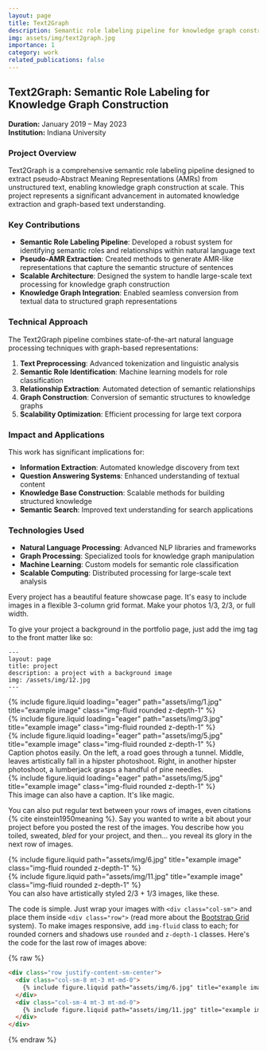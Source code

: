 ```yaml
---
layout: page
title: Text2Graph
description: Semantic role labeling pipeline for knowledge graph construction
img: assets/img/text2graph.jpg
importance: 1
category: work
related_publications: false
---
```


## Text2Graph: Semantic Role Labeling for Knowledge Graph Construction

**Duration:** January 2019 – May 2023  
**Institution:** Indiana University

### Project Overview

Text2Graph is a comprehensive semantic role labeling pipeline designed to extract pseudo-Abstract Meaning Representations (AMRs) from unstructured text, enabling knowledge graph construction at scale. This project represents a significant advancement in automated knowledge extraction and graph-based text understanding.

### Key Contributions

- **Semantic Role Labeling Pipeline**: Developed a robust system for identifying semantic roles and relationships within natural language text
- **Pseudo-AMR Extraction**: Created methods to generate AMR-like representations that capture the semantic structure of sentences
- **Scalable Architecture**: Designed the system to handle large-scale text processing for knowledge graph construction
- **Knowledge Graph Integration**: Enabled seamless conversion from textual data to structured graph representations

### Technical Approach

The Text2Graph pipeline combines state-of-the-art natural language processing techniques with graph-based representations:

1. **Text Preprocessing**: Advanced tokenization and linguistic analysis
2. **Semantic Role Identification**: Machine learning models for role classification
3. **Relationship Extraction**: Automated detection of semantic relationships
4. **Graph Construction**: Conversion of semantic structures to knowledge graphs
5. **Scalability Optimization**: Efficient processing for large text corpora

### Impact and Applications

This work has significant implications for:
- **Information Extraction**: Automated knowledge discovery from text
- **Question Answering Systems**: Enhanced understanding of textual content
- **Knowledge Base Construction**: Scalable methods for building structured knowledge
- **Semantic Search**: Improved text understanding for search applications

### Technologies Used

- **Natural Language Processing**: Advanced NLP libraries and frameworks
- **Graph Processing**: Specialized tools for knowledge graph manipulation
- **Machine Learning**: Custom models for semantic role classification
- **Scalable Computing**: Distributed processing for large-scale text analysis

Every project has a beautiful feature showcase page.
It's easy to include images in a flexible 3-column grid format.
Make your photos 1/3, 2/3, or full width.

To give your project a background in the portfolio page, just add the img tag to the front matter like so:

    ---
    layout: page
    title: project
    description: a project with a background image
    img: /assets/img/12.jpg
    ---

<div class="row">
    <div class="col-sm mt-3 mt-md-0">
        {% include figure.liquid loading="eager" path="assets/img/1.jpg" title="example image" class="img-fluid rounded z-depth-1" %}
    </div>
    <div class="col-sm mt-3 mt-md-0">
        {% include figure.liquid loading="eager" path="assets/img/3.jpg" title="example image" class="img-fluid rounded z-depth-1" %}
    </div>
    <div class="col-sm mt-3 mt-md-0">
        {% include figure.liquid loading="eager" path="assets/img/5.jpg" title="example image" class="img-fluid rounded z-depth-1" %}
    </div>
</div>
<div class="caption">
    Caption photos easily. On the left, a road goes through a tunnel. Middle, leaves artistically fall in a hipster photoshoot. Right, in another hipster photoshoot, a lumberjack grasps a handful of pine needles.
</div>
<div class="row">
    <div class="col-sm mt-3 mt-md-0">
        {% include figure.liquid loading="eager" path="assets/img/5.jpg" title="example image" class="img-fluid rounded z-depth-1" %}
    </div>
</div>
<div class="caption">
    This image can also have a caption. It's like magic.
</div>

You can also put regular text between your rows of images, even citations {% cite einstein1950meaning %}.
Say you wanted to write a bit about your project before you posted the rest of the images.
You describe how you toiled, sweated, _bled_ for your project, and then... you reveal its glory in the next row of images.

<div class="row justify-content-sm-center">
    <div class="col-sm-8 mt-3 mt-md-0">
        {% include figure.liquid path="assets/img/6.jpg" title="example image" class="img-fluid rounded z-depth-1" %}
    </div>
    <div class="col-sm-4 mt-3 mt-md-0">
        {% include figure.liquid path="assets/img/11.jpg" title="example image" class="img-fluid rounded z-depth-1" %}
    </div>
</div>
<div class="caption">
    You can also have artistically styled 2/3 + 1/3 images, like these.
</div>

The code is simple.
Just wrap your images with `<div class="col-sm">` and place them inside `<div class="row">` (read more about the <a href="https://getbootstrap.com/docs/4.4/layout/grid/">Bootstrap Grid</a> system).
To make images responsive, add `img-fluid` class to each; for rounded corners and shadows use `rounded` and `z-depth-1` classes.
Here's the code for the last row of images above:

{% raw %}

```html
<div class="row justify-content-sm-center">
  <div class="col-sm-8 mt-3 mt-md-0">
    {% include figure.liquid path="assets/img/6.jpg" title="example image" class="img-fluid rounded z-depth-1" %}
  </div>
  <div class="col-sm-4 mt-3 mt-md-0">
    {% include figure.liquid path="assets/img/11.jpg" title="example image" class="img-fluid rounded z-depth-1" %}
  </div>
</div>
```

{% endraw %}
